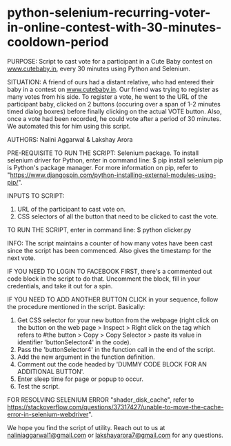 # python-selenium-recurring-voter-in-online-contest-with-30-minutes-cooldown-period

PURPOSE: Script to cast vote for a participant in a Cute Baby contest on www.cutebaby.in, every 30 minutes using Python and Selenium.

SITUATION: A friend of ours had a distant relative, who had entered their baby in a contest on www.cutebaby.in. Our friend was trying to register as many votes from his side. To register a vote, he went to the URL of the participant baby, clicked on 2 buttons (occuring over a span of 1-2 minutes timed dialog boxres) before finally clicking on the actual VOTE button. Also, once a vote had been recorded, he could vote after a period of 30 minutes. We automated this for him using this script.

AUTHORS: Nalini Aggarwal & Lakshay Arora

PRE-REQUISITE TO RUN THE SCRIPT: Selenium package. To install selenium driver for Python, enter in command line:
$ pip install selenium
pip is Python's package manager. For more information on pip, refer to "https://www.djangospin.com/python-installing-external-modules-using-pip/".

INPUTS TO SCRIPT:
1. URL of the participant to cast vote on.
2. CSS selectors of all the button that need to be clicked to cast the vote.

TO RUN THE SCRIPT, enter in command line:
$ python clicker.py

INFO: The script maintains a counter of how many votes have been cast since the script has been commenced. Also gives the timestamp for the next vote.

IF YOU NEED TO LOGIN TO FACEBOOK FIRST, there's a commented out code block in the script to do that. Uncomment the block, fill in your credentials, and take it out for a spin.

IF YOU NEED TO ADD ANOTHER BUTTON CLICK in your sequence, follow the procedure mentioned in the script. Basically:
1. Get CSS selector for your new button from the webpage (right click on the button on the web page > Inspect > Right click on 
the tag which refers to #the button > Copy > Copy Selector > paste its value in identifier 'buttonSelector4' in the code).
2. Pass the 'buttonSelector4' in the function call in the end of the script.
3. Add the new argument in the function definition.
4. Comment out the code headed by 'DUMMY CODE BLOCK FOR AN ADDITIONAL BUTTON'. 
5. Enter sleep time for page or popup to occur.
6. Test the script.

FOR RESOLVING SELENIUM ERROR "shader_disk_cache", refer to https://stackoverflow.com/questions/37317427/unable-to-move-the-cache-error-in-selenium-webdriver".

We hope you find the script of utility. Reach out to us at naliniaggarwal1@gmail.com or lakshayarora7@gmail.com for any questions.
